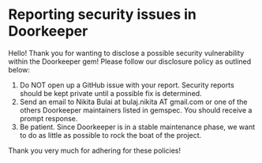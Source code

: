 # Reporting security issues in Doorkeeper

Hello! Thank you for wanting to disclose a possible security
vulnerability within the Doorkeeper gem! Please follow our disclosure
policy as outlined below:

1. Do NOT open up a GitHub issue with your report. Security reports
   should be kept private until a possible fix is determined.
2. Send an email to Nikita Bulai at bulaj.nikita AT gmail.com or one of
   the others Doorkeeper maintainers listed in gemspec. You should receive
   a prompt response.
3. Be patient. Since Doorkeeper is in a stable maintenance phase, we want to
   do as little as possible to rock the boat of the project.

Thank you very much for adhering for these policies!
